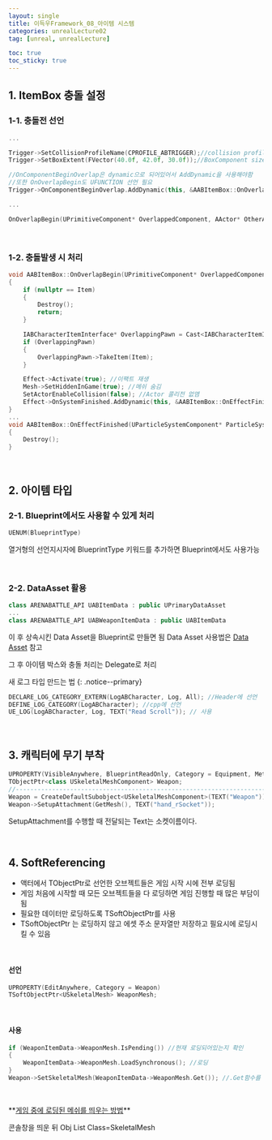 ```yaml
---
layout: single
title: 이득우Framework_08_아이템 시스템
categories: unrealLecture02
tag: [unreal, unrealLecture]

toc: true
toc_sticky: true
---
```

## 1. ItemBox 충돌 설정
### 1-1. 충돌전 선언
```cpp
...

Trigger->SetCollisionProfileName(CPROFILE_ABTRIGGER);//collision profile 설정
Trigger->SetBoxExtent(FVector(40.0f, 42.0f, 30.0f));//BoxComponent size 지정

//OnComponentBeginOverlap은 dynamic으로 되어있어서 AddDynamic을 사용해야함
//또한 OnOverlapBegin도 UFUNCTION 선언 필요
Trigger->OnComponentBeginOverlap.AddDynamic(this, &AABItemBox::OnOverlapBegin);

...

OnOverlapBegin(UPrimitiveComponent* OverlappedComponent, AActor* OtherActor, UPrimitiveComponent* OtherComp, int32 OtherBodyIndex, bool bFromSweep, const FHitResult& SweepHitResult)
```
   
### 1-2. 충돌발생 시 처리
```cpp
void AABItemBox::OnOverlapBegin(UPrimitiveComponent* OverlappedComponent, AActor* OtherActor, UPrimitiveComponent* OtherComp, int32 OtherBodyIndex, bool bFromSweep, const FHitResult& SweepHitResult)
{
	if (nullptr == Item)
	{
		Destroy();
		return;
	}

	IABCharacterItemInterface* OverlappingPawn = Cast<IABCharacterItemInterface>(OtherActor);
	if (OverlappingPawn)
	{
		OverlappingPawn->TakeItem(Item);
	}

	Effect->Activate(true); //이팩트 재생
	Mesh->SetHiddenInGame(true); //메쉬 숨김
	SetActorEnableCollision(false); //Actor 콜리전 없앰
	Effect->OnSystemFinished.AddDynamic(this, &AABItemBox::OnEffectFinished); //이팩트가 종료가 되면 처리
}
...
void AABItemBox::OnEffectFinished(UParticleSystemComponent* ParticleSystem)
{
	Destroy();
}
```

   
   

## 2. 아이템 타입
### 2-1. Blueprint에서도 사용할 수 있게 처리
```cpp
UENUM(BlueprintType)
```
열거형의 선언지시자에 BlueprintType 키워드를 추가하면 Blueprint에서도 사용가능

   

### 2-2. DataAsset 활용
```cpp
class ARENABATTLE_API UABItemData : public UPrimaryDataAsset
...
class ARENABATTLE_API UABWeaponItemData : public UABItemData
```
이 후 상속시킨 Data Asset을 Blueprint로 만들면 됨
Data Asset 사용법은 [Data Asset](/unreallecture02/unrealLecture02-03/#4-data-asset) 참고

그 후 아이템 박스와 충돌 처리는 Delegate로 처리

새 로그 타입 만드는 법
{: .notice--primary}
```cpp
DECLARE_LOG_CATEGORY_EXTERN(LogABCharacter, Log, All); //Header에 선언
DEFINE_LOG_CATEGORY(LogABCharacter); //cpp에 선언
UE_LOG(LogABCharacter, Log, TEXT("Read Scroll")); // 사용
```

   
   

## 3. 캐릭터에 무기 부착
```cpp
UPROPERTY(VisibleAnywhere, BlueprintReadOnly, Category = Equipment, Meta = (AllowPrivateAccess = "true"))
TObjectPtr<class USkeletalMeshComponent> Weapon;
//--------------------------------------------------------------------------------
Weapon = CreateDefaultSubobject<USkeletalMeshComponent>(TEXT("Weapon"));
Weapon->SetupAttachment(GetMesh(), TEXT("hand_rSocket"));
```
SetupAttachment를 수행할 때 전달되는 Text는 소켓이름이다.

   
   

## 4. SoftReferencing
* 액터에서 TObjectPtr로 선언한 오브젝트들은 게임 시작 시에 전부 로딩됨
* 게임 처음에 시작할 때 모든 오브젝트들을 다 로딩하면 게임 진행할 때 많은 부담이 됨
* 필요한 데이터만 로딩하도록 TSoftObjectPtr를 사용
* TSoftObjectPtr 는 로딩하지 않고 에셋 주소 문자열만 저장하고 필요시에 로딩시킬 수 있음

   

#### 선언
```cpp
UPROPERTY(EditAnywhere, Category = Weapon)
TSoftObjectPtr<USkeletalMesh> WeaponMesh;
```

   

#### 사용
```cpp
if (WeaponItemData->WeaponMesh.IsPending()) //현재 로딩되어있는지 확인
{
	WeaponItemData->WeaponMesh.LoadSynchronous(); //로딩
}
Weapon->SetSkeletalMesh(WeaponItemData->WeaponMesh.Get()); //.Get함수를 이용해서 가져올 수 있다
```

   

<div class="notice--danger" markdown="1">
**<u>게임 중에 로딩된 메쉬를 띄우는 방법</u>** 

콘솔창을 띄운 뒤
Obj List Class=SkeletalMesh
</div>
